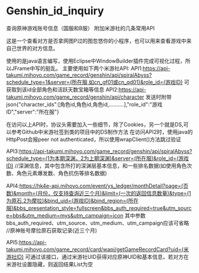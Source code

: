 # Genshin_id_inquiry
查询原神游戏账号信息（国服和B服）   附加米游社的几条常用API

这是一个查看对方是否拿网图P过的图忽悠你的小程序，也可以用来查看游戏中来自己世界的对方信息。

使用的是java语言编写，使用Eclipse中WindowBuilder插件完成可视化过程，所以JFrame中写的挺乱。
主要使用如下两个米游社API:
API1:https://api-takumi.mihoyo.com/game_record/genshin/api/spiralAbyss?schedule_type=1&server=(所在服,如cn_gf01或cn_qd01)&role_id=(游戏ID)
可获取到该id全部角色和活跃天数宝箱等信息
API2:https://api-takumi.mihoyo.com/game_record/genshin/api/character
发送时附带json{"character_ids":[角色id,角色id,角色id,..........],"role_id":"游戏ID","server":"所在服"}

在访问以上API时，协议头需要加入一些细节，除了Cookies，另一个就是DS,可以参考Github中米游社签到类的项目中的DS制作方法
在访问API2时，使用java的HttpPost会报peer not authenticated，所以使用wrapClient()方法跳过验证

API3:https://api-takumi.mihoyo.com/game_record/genshin/api/spiralAbyss?schedule_type=(1为本期深渊，2为上期深渊)&server=(所在服)&role_id=(游戏ID)
//深渊信息，其中包含所打的深渊层基本信息，和一些排名数据(如使用角色次数、角色元素爆发数、角色抗伤等排名数据)

API4:https://hk4e-api.mihoyo.com/event/ys_ledger/monthDetail?page=(页数)&month=(月份，仅支持查询近三个月)&limit=(一次的返回信息数量)&type=(1为原石,2为摩拉)&bind_uid=(游戏ID)&bind_region=(所在服)&bbs_presentation_style=fullscreen&bbs_auth_required=true&utm_source=bbs&utm_medium=mys&utm_campaign=icon
其中参数bbs_auth_required、utm_source、utm_medium、utm_campaign应该可省略
//原神账号摩拉原石获取记录(近三个月)

API5:https://api-takumi.mihoyo.com/game_record/card/wapi/getGameRecordCard?uid=(米游社ID)
可通过该接口，通过米游社UID获得对应原神UID和基本信息，若对方在米游社设置隐藏，则返回结果List为空


